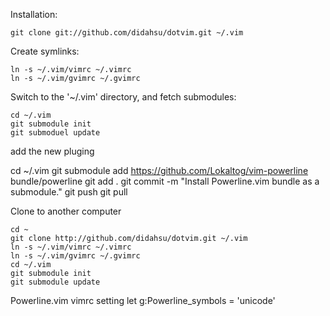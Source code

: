 Installation:

	git clone git://github.com/didahsu/dotvim.git ~/.vim
	
Create symlinks:
	
	ln -s ~/.vim/vimrc ~/.vimrc
	ln -s ~/.vim/gvimrc ~/.gvimrc

Switch to the '~/.vim' directory, and fetch submodules:
	
	cd ~/.vim
	git submodule init
	git submoduel update

add the new pluging

cd ~/.vim
git submodule add https://github.com/Lokaltog/vim-powerline bundle/powerline
git add . 
git commit -m "Install Powerline.vim bundle as a submodule."
git push
git pull

Clone to another computer
	
	cd ~
	git clone http://github.com/didahsu/dotvim.git ~/.vim
	ln -s ~/.vim/vimrc ~/.vimrc
	ln -s ~/.vim/gvimrc ~/.gvimrc
	cd ~/.vim
	git submodule init
	git submodule update

Powerline.vim vimrc setting
	let g:Powerline_symbols = 'unicode'

